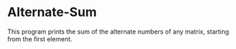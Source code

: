 # Alternate-Sum
This program prints the sum of the alternate numbers of any matrix, starting from the first element.
